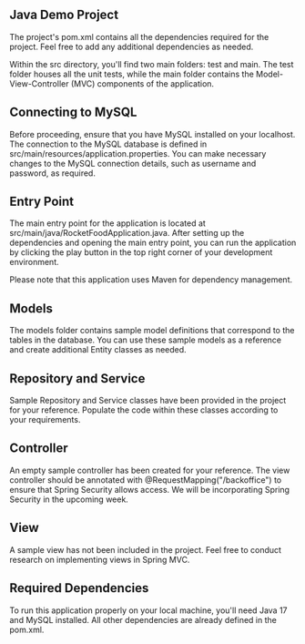 ## Java Demo Project ##
The project's pom.xml contains all the dependencies required for the project. Feel free to add any additional dependencies as needed.

Within the src directory, you'll find two main folders: test and main. The test folder houses all the unit tests, while the main folder contains the Model-View-Controller (MVC) components of the application.

## Connecting to MySQL ##
Before proceeding, ensure that you have MySQL installed on your localhost. The connection to the MySQL database is defined in src/main/resources/application.properties. You can make necessary changes to the MySQL connection details, such as username and password, as required.

## Entry Point ##
The main entry point for the application is located at src/main/java/RocketFoodApplication.java. After setting up the dependencies and opening the main entry point, you can run the application by clicking the play button in the top right corner of your development environment.

Please note that this application uses Maven for dependency management.

## Models ##
The models folder contains sample model definitions that correspond to the tables in the database. You can use these sample models as a reference and create additional Entity classes as needed.

## Repository and Service ##
Sample Repository and Service classes have been provided in the project for your reference. Populate the code within these classes according to your requirements.

## Controller ##
An empty sample controller has been created for your reference. The view controller should be annotated with @RequestMapping("/backoffice") to ensure that Spring Security allows access. We will be incorporating Spring Security in the upcoming week.

## View ##
A sample view has not been included in the project. Feel free to conduct research on implementing views in Spring MVC.

## Required Dependencies ##
To run this application properly on your local machine, you'll need Java 17 and MySQL installed. All other dependencies are already defined in the pom.xml.


